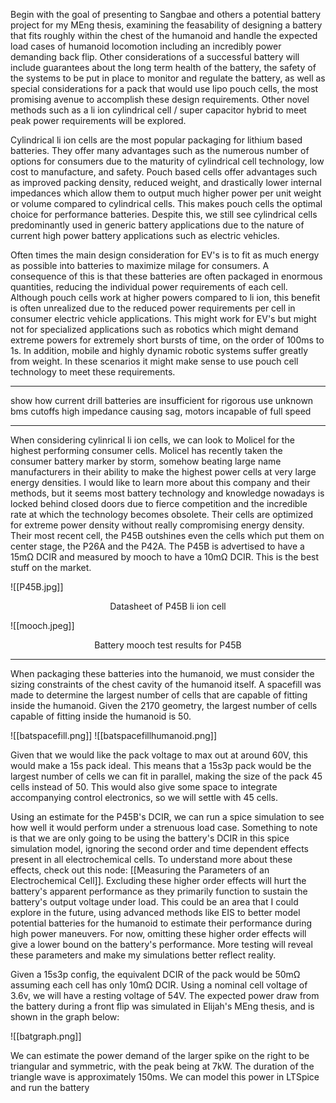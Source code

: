 Begin with the goal of presenting to Sangbae and others a potential battery project for my MEng thesis, examining the feasability of designing a battery that fits roughly within the chest of the humanoid and handle the expected load cases of humanoid locomotion including an incredibly power demanding back flip.  Other considerations of a successful battery will include guarantees about the long term health of the battery, the safety of the systems to be put in place to monitor and regulate the battery, as well as special considerations for a pack that would use lipo pouch cells, the most promising avenue to accomplish these design requirements.  Other novel methods such as a li ion cylindrical cell / super capacitor hybrid to meet peak power requirements will be explored.

Cylindrical li ion cells are the most popular packaging for lithium based batteries.  They offer many advantages such as the numerous number of options for consumers due to the maturity of cylindrical cell technology, low cost to manufacture, and safety.  Pouch based cells offer advantages such as improved packing density, reduced weight, and drastically lower internal impedances which allow them to output much higher power per unit weight or volume compared to cylindrical cells.  This makes pouch cells the optimal choice for performance batteries.  Despite this, we still see cylindrical cells predominantly used in generic battery applications due to the nature of current high power battery applications such as electric vehicles.  

Often times the main design consideration for EV's is to fit as much energy as possible into batteries to maximize milage for consumers.  A consequence of this is that these batteries are often packaged in enormous quantities, reducing the individual power requirements of each cell.  Although pouch cells work at higher powers compared to li ion, this benefit is often unrealized due to the reduced power requirements per cell in consumer electric vehicle applications.  This might work for EV's but might not for specialized applications such as robotics which might demand extreme powers for extremely short bursts of time, on the order of 100ms to 1s.  In addition, mobile and highly dynamic robotic systems suffer greatly from weight.  In these scenarios it might make sense to use pouch cell technology to meet these requirements.

---

show how current drill batteries are insufficient for rigorous use
unknown bms cutoffs
high impedance causing sag, motors incapable of full speed




---
When considering cylinrical li ion cells, we can look to Molicel for the highest performing consumer cells.  Molicel has recently taken the consumer battery marker by storm, somehow beating large name manufacturers in their ability to make the highest power cells at very large energy densities.  I would like to learn more about this company and their methods, but it seems most battery technology and knowledge nowadays is locked behind closed doors due to fierce competition and the incredible rate at which the technology becomes obsolete.  Their cells are optimized for extreme power density without really compromising energy density.  Their most recent cell, the P45B outshines even the cells which put them on center stage, the P26A and the P42A.  The P45B is advertised to have a 15mΩ DCIR and measured by mooch to have a 10mΩ DCIR.  This is the best stuff on the market.

![[P45B.jpg]]
<div style="text-align: center;"> Datasheet of P45B li ion cell </div>


![[mooch.jpeg]]
<div style="text-align: center;"> Battery mooch test results for P45B</div>

---

When packaging these batteries into the humanoid, we must consider the sizing constraints of the chest cavity of the humanoid itself.  A spacefill was made to determine the largest number of cells that are capable of fitting inside the humanoid.  Given the 2170 geometry, the largest number of cells capable of fitting inside the humanoid is 50.

![[batspacefill.png]]
![[batspacefillhumanoid.png]]

Given that we would like the pack voltage to max out at around 60V, this would make a 15s pack ideal.  This means that a 15s3p pack would be the largest number of cells we can fit in parallel, making the size of the pack 45 cells instead of 50.  This would also give some space to integrate accompanying control electronics, so we will settle with 45 cells.

Using an estimate for the P45B's DCIR, we can run a spice simulation to see how well it would perform under a strenuous load case.  Something to note is that we are only going to be using the battery's DCIR in this spice simulation model, ignoring the second order and time dependent effects present in all electrochemical cells.  To understand more about these effects, check out this node: [[Measuring the Parameters of an Electrochemical Cell]].  Excluding these higher order effects will hurt the battery's apparent performance as they primarily function to sustain the battery's output voltage under load.  This could be an area that I could explore in the future, using advanced methods like EIS to better model potential batteries for the humanoid to estimate their performance during high power maneuvers.  For now, omitting these higher order effects will give a lower bound on the battery's performance.  More testing will reveal these parameters and make my simulations better reflect reality.

Given a 15s3p config, the equivalent DCIR of the pack would be 50mΩ assuming each cell has only 10mΩ DCIR.  Using a nominal cell voltage of 3.6v, we will have a resting voltage of 54V.  The expected power draw from the battery during a front flip was simulated in Elijah's MEng thesis, and is shown in the graph below:

![[batgraph.png]]

We can estimate the power demand of the larger spike on the right to be triangular and symmetric, with the peak being at 7kW.  The duration of the triangle wave is approximately 150ms.  We can model this power in LTSpice and run the battery 